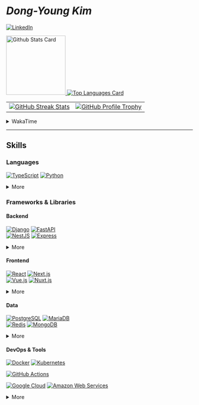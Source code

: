 # **_Dong-Young Kim_**

[![LinkedIn](https://img.shields.io/static/v1?style=for-the-badge&logoColor=ffffff&color=0077b5&logo=linkedin&label=&message=LinkedIn)](https://www.linkedin.com/in/dong-young-kim)

<!-- markdownlint-disable MD033 -->
<a href="https://github.com/anuraghazra/github-readme-stats#github-stats-card">
  <img
    src="https://github-readme-stats.vercel.app/api?username=pers0n4&hide_title=true&show_icons=true&include_all_commits=true&count_private=true&hide_border=true&theme=onedark&title_color=5f4b8b&text_color=f0eee9&icon_color=00abc0"
    alt="Github Stats Card"
    height="160"
  />
</a>
<a href="https://github.com/anuraghazra/github-readme-stats#top-languages-card">
  <img
    src="https://github-readme-stats.vercel.app/api/top-langs?username=pers0n4&hide=css,tex&hide_title=true&layout=compact&langs_count=8&hide_border=true&theme=onedark&title_color=5f4b8b&text_color=f0eee9&icon_color=00abc0"
    alt="Top Languages Card"
  />
</a>

<table>
  <tbody>
    <tr>
      <td>
        <a href="https://github.com/DenverCoder1/github-readme-streak-stats">
          <img
            src="https://streak-stats.demolab.com/?user=pers0n4&theme=onedark&hide_border=true&stroke=f0eee9&ring=5f4b8b&fire=5f4b8b&currStreakNum=00abc0&currStreakLabel=00abc0&date_format=Y-m-d"
            alt="GitHub Streak Stats"
          />
        </a>
      </td>
      <td>
        <a href="https://github.com/ryo-ma/github-profile-trophy">
          <img
            src="https://github-profile-trophy.vercel.app/?username=pers0n4&theme=onedark&row=2&column=4&no-frame=true"
            alt="GitHub Profile Trophy"
          />
        </a>
      </td>
    </tr>
  </tbody>
</table>
<!-- markdownlint-enable -->

<!-- markdownlint-disable MD033 -->
<!-- prettier-ignore-start -->
<details>
  <summary>WakaTime</summary>

<!--START_SECTION:waka-->
![Code Time](http://img.shields.io/badge/Code%20Time-3%2C959%20hrs%2052%20mins-blue)

![Lines of code](https://img.shields.io/badge/From%20Hello%20World%20I%27ve%20Written-3.9%20million%20lines%20of%20code-blue)

**I'm an Early 🐤** 

```text
🌞 Morning                2866 commits        ███░░░░░░░░░░░░░░░░░░░░░░   11.90 % 
🌆 Daytime                10617 commits       ███████████░░░░░░░░░░░░░░   44.09 % 
🌃 Evening                6890 commits        ███████░░░░░░░░░░░░░░░░░░   28.61 % 
🌙 Night                  3708 commits        ████░░░░░░░░░░░░░░░░░░░░░   15.40 % 
```
📅 **I'm Most Productive on Tuesday** 

```text
Monday                   4540 commits        █████░░░░░░░░░░░░░░░░░░░░   18.85 % 
Tuesday                  5748 commits        ██████░░░░░░░░░░░░░░░░░░░   23.87 % 
Wednesday                3364 commits        ███░░░░░░░░░░░░░░░░░░░░░░   13.97 % 
Thursday                 3872 commits        ████░░░░░░░░░░░░░░░░░░░░░   16.08 % 
Friday                   3181 commits        ███░░░░░░░░░░░░░░░░░░░░░░   13.21 % 
Saturday                 1337 commits        █░░░░░░░░░░░░░░░░░░░░░░░░   05.55 % 
Sunday                   2039 commits        ██░░░░░░░░░░░░░░░░░░░░░░░   08.47 % 
```


📊 **This Week I Spent My Time On** 

```text
🕑︎ Time Zone: Asia/Seoul

💬 Programming Languages: 
Python                   5 hrs 38 mins       █████████████░░░░░░░░░░░░   51.40 % 
Other                    3 hrs 2 mins        ███████░░░░░░░░░░░░░░░░░░   27.79 % 
YAML                     35 mins             █░░░░░░░░░░░░░░░░░░░░░░░░   05.33 % 
SQL                      29 mins             █░░░░░░░░░░░░░░░░░░░░░░░░   04.49 % 
Bash                     29 mins             █░░░░░░░░░░░░░░░░░░░░░░░░   04.46 % 

🔥 Editors: 
VS Code                  10 hrs 21 mins      ████████████████████████░   94.40 % 
DataGrip                 36 mins             █░░░░░░░░░░░░░░░░░░░░░░░░   05.60 % 

💻 Operating System: 
Mac                      10 hrs 58 mins      █████████████████████████   100.00 % 
```

**I Mostly Code in TypeScript** 

```text
TypeScript               24 repos            ███████░░░░░░░░░░░░░░░░░░   26.37 % 
Python                   20 repos            █████░░░░░░░░░░░░░░░░░░░░   21.98 % 
JavaScript               9 repos             ██░░░░░░░░░░░░░░░░░░░░░░░   09.89 % 
Kotlin                   2 repos             █░░░░░░░░░░░░░░░░░░░░░░░░   02.20 % 
Svelte                   1 repo              ░░░░░░░░░░░░░░░░░░░░░░░░░   01.10 % 
```




 Last Updated on 2024-09-05T00:29:16 UTC
<!--END_SECTION:waka-->

</details>
<!-- prettier-ignore-end -->
<!-- markdownlint-enable -->

---

## Skills

### Languages

[![TypeScript][typescript]](https://www.typescriptlang.org/)
[![Python][python]](https://www.python.org/)

<!-- markdownlint-disable MD033 -->
<details>
  <summary>More</summary>

[![Dart][dart]](https://dart.dev/)
[![Go][go]](https://golang.org/)
[![Rust][rust]](https://www.rust-lang.org/)
\
[![PHP][php]](https://www.php.net/)
[![Java][java]](./#)
[![C++][c++]](./#)
[![C][c]](./#)

<!-- [![Kotlin][kotlin]](https://kotlinlang.org/) -->
<!-- [![Scala][scala]](https://www.scala-lang.org/) -->

</details>
<!-- markdownlint-enable -->

### Frameworks & Libraries

#### Backend

[![Django][django]](https://www.djangoproject.com/)
[![FastAPI][fastapi]](https://fastapi.tiangolo.com/)
\
[![NestJS][nestjs]](https://nestjs.com/)
[![Express][express]](https://expressjs.com/)
<!-- [![Fastify][fastify]](https://www.fastify.io/) -->

<!-- markdownlint-disable MD033 -->
<details>
  <summary>More</summary>

[![Laravel][laravel]](https://laravel.com/)
<!-- [![Spring Boot][spring boot]](https://spring.io/) -->

<!-- [![OpenAPI][openapi]](https://www.openapis.org/) -->
<!-- [![Swagger][swagger]](https://swagger.io/) -->
<!-- [![Insomnia][insomnia]](https://insomnia.rest/) -->
<!-- [![Postman][postman]](https://www.postman.com/) -->

[![Node.js][node.js]](https://nodejs.org/en/)
[![Deno][deno]](https://deno.land/)

</details>
<!-- markdownlint-enable -->

#### Frontend

[![React][react]](https://reactjs.org/)
[![Next.js][next.js]](https://nextjs.org/)
\
[![Vue.js][vue.js]](https://vuejs.org/)
[![Nuxt.js][nuxt.js]](https://nuxtjs.org/)

<!-- [![Gatsby][gatsby]](https://www.gatsbyjs.com/) -->
<!-- [![Astro][astro]](https://astro.build/) -->

<!-- markdownlint-disable MD033 -->
<details>
  <summary>More</summary>

[![Flutter][flutter]](https://flutter.dev/)
[![React Native][react native]](https://reactnative.dev/)

<!-- [![Storybook][storybook]](https://storybook.js.org/) -->

</details>
<!-- markdownlint-enable -->

#### Data

[![PostgreSQL][postgresql]](https://www.postgresql.org/)
[![MariaDB][mariadb]](https://mariadb.org/)
\
[![Redis][redis]](https://redis.io/)
[![MongoDB][mongodb]](https://www.mongodb.com/)

<!-- markdownlint-disable MD033 -->
<details>
  <summary>More</summary>

[![Pandas][pandas]](https://pandas.pydata.org/)
[![scikit-learn][scikit-learn]](https://scikit-learn.org/stable/)
\
[![TensorFlow][tensorflow]](https://www.tensorflow.org/)
[![Keras][keras]](https://keras.io/)

</details>
<!-- markdownlint-enable -->

#### DevOps & Tools

[![Docker][docker]](https://www.docker.com/)
[![Kubernetes][kubernetes]](https://kubernetes.io/)

[![GitHub Actions][github actions]](https://docs.github.com/en/actions)

[![Google Cloud][google cloud]](https://cloud.google.com/)
[![Amazon Web Services][amazon web services]](https://aws.amazon.com/)

<!-- [![Cloudflare][cloudflare]](https://www.cloudflare.com/) -->
<!-- [![Vercel][vercel]](https://vercel.com/) -->
<!-- [![Netlify][netlify]](https://www.netlify.com/) -->
<!-- [![Firebase][firebase]](https://firebase.google.com/) -->
<!-- [![Supabase][supabase]](https://www.cloudflare.com/) -->

<!-- markdownlint-disable MD033 -->
<details>
  <summary>More</summary>

[![Poetry][poetry]](https://python-poetry.org/)
\
[![pnpm][pnpm]](https://pnpm.io/)
[![yarn][yarn]](https://yarnpkg.com/)

[![Git][git]](https://git-scm.com/)
[![Conventional Commits][conventional commits]](https://conventionalcommits.org)
[![pre-commit][pre-commit]](https://pre-commit.com/)
\
[![GitHub][github]](https://github.com/)
[![GitLab][gitlab]](https://about.gitlab.com/)
[![Bitbucket][bitbucket]](https://bitbucket.org/)

[![Ubuntu][ubuntu]](https://ubuntu.com/)
[![Arch][arch]](https://archlinux.org/)
[![Alpine][alpine]](https://alpinelinux.org/)

</details>
<!-- markdownlint-enable -->

<!-------------------------------- Badge Links -------------------------------->
<!-- markdownlint-disable MD013 -->

<!-- Languages -->

[c]: https://img.shields.io/endpoint?url=https://badges.deno.dev/C
[c++]: https://img.shields.io/endpoint?url=https://badges.deno.dev/?message=C%252B%252B%26namedLogo=cplusplus
[dart]: https://img.shields.io/endpoint?url=https://badges.deno.dev/Dart
[go]: https://img.shields.io/endpoint?url=https://badges.deno.dev/Go
[java]: https://img.shields.io/endpoint?url=https://badges.deno.dev/?message=Java%26namedLogo=openjdk
<!-- [kotlin]: https://img.shields.io/endpoint?url=https://badges.deno.dev/Kotlin -->
[php]: https://img.shields.io/endpoint?url=https://badges.deno.dev/PHP
[python]: https://img.shields.io/endpoint?url=https://badges.deno.dev/Python
[rust]: https://img.shields.io/endpoint?url=https://badges.deno.dev/Rust
<!-- [scala]: https://img.shields.io/endpoint?url=https://badges.deno.dev/Scala -->
[typescript]: https://img.shields.io/endpoint?url=https://badges.deno.dev/TypeScript

<!-- Frameworks & Libraries / Frontend -->

<!-- [astro]: https://img.shields.io/endpoint?url=https://badges.deno.dev/Astro -->
[flutter]: https://img.shields.io/endpoint?url=https://badges.deno.dev/Flutter
<!-- [gatsby]: https://img.shields.io/endpoint?url=https://badges.deno.dev/Gatsby -->
[next.js]: https://img.shields.io/endpoint?url=https://badges.deno.dev/Next.js
[nuxt.js]: https://img.shields.io/endpoint?url=https://badges.deno.dev/Nuxt.js
[react native]: https://img.shields.io/endpoint?url=https://badges.deno.dev/?message=React%2BNative%26namedLogo=react
[react]: https://img.shields.io/endpoint?url=https://badges.deno.dev/React
[vue.js]: https://img.shields.io/endpoint?url=https://badges.deno.dev/Vue.js

<!-- Frameworks & Libraries / Backend -->

[django]: https://img.shields.io/endpoint?url=https://badges.deno.dev/Django
[express]: https://img.shields.io/endpoint?url=https://badges.deno.dev/Express
[fastapi]: https://img.shields.io/endpoint?url=https://badges.deno.dev/FastAPI
<!-- [fastify]: https://img.shields.io/endpoint?url=https://badges.deno.dev/Fastify -->
<!-- [flask]: https://img.shields.io/endpoint?url=https://badges.deno.dev/Flask -->
[laravel]: https://img.shields.io/endpoint?url=https://badges.deno.dev/Laravel
[nestjs]: https://img.shields.io/endpoint?url=https://badges.deno.dev/NestJS
<!-- [spring boot]: https://img.shields.io/endpoint?url=https://badges.deno.dev/?message=Spring%2BBoot -->

<!-- Frameworks & Libraries / Tools -->

[deno]: https://img.shields.io/endpoint?url=https://badges.deno.dev/Deno
<!-- [insomnia]: https://img.shields.io/endpoint?url=https://badges.deno.dev/Insomnia -->
[node.js]: https://img.shields.io/endpoint?url=https://badges.deno.dev/Node.js
<!-- [openapi]: https://img.shields.io/endpoint?url=https://badges.deno.dev/?message=OpenAPI%26namedLogo=openapi-initiative -->
[pnpm]: https://img.shields.io/endpoint?url=https://badges.deno.dev/pnpm
[poetry]: https://img.shields.io/endpoint?url=https://badges.deno.dev/Poetry
<!-- [postman]: https://img.shields.io/endpoint?url=https://badges.deno.dev/Postman -->
<!-- [storybook]: https://img.shields.io/endpoint?url=https://badges.deno.dev/Storybook -->
<!-- [swagger]: https://img.shields.io/endpoint?url=https://badges.deno.dev/Swagger -->
[yarn]: https://img.shields.io/endpoint?url=https://badges.deno.dev/yarn

<!-- Data -->

[keras]: https://img.shields.io/endpoint?url=https://badges.deno.dev/Keras
[mariadb]: https://img.shields.io/endpoint?url=https://badges.deno.dev/MariaDB
[mongodb]: https://img.shields.io/endpoint?url=https://badges.deno.dev/MongoDB
[pandas]: https://img.shields.io/endpoint?url=https://badges.deno.dev/Pandas
[postgresql]: https://img.shields.io/endpoint?url=https://badges.deno.dev/PostgreSQL
[redis]: https://img.shields.io/endpoint?url=https://badges.deno.dev/Redis
[scikit-learn]: https://img.shields.io/endpoint?url=https://badges.deno.dev/scikit-learn
[tensorflow]: https://img.shields.io/endpoint?url=https://badges.deno.dev/TensorFlow

<!-- Version Control System -->

[bitbucket]: https://img.shields.io/endpoint?url=https://badges.deno.dev/Bitbucket
[conventional commits]: https://img.shields.io/endpoint?url=https://badges.deno.dev/?message=Conventional%2BCommits
[git]: https://img.shields.io/endpoint?url=https://badges.deno.dev/Git
[github]: https://img.shields.io/endpoint?url=https://badges.deno.dev/GitHub
[gitlab]: https://img.shields.io/endpoint?url=https://badges.deno.dev/GitLab
[pre-commit]: https://img.shields.io/endpoint?url=https://badges.deno.dev/pre-commit

<!-- DevOps -->

[docker]: https://img.shields.io/endpoint?url=https://badges.deno.dev/Docker
[github actions]: https://img.shields.io/endpoint?url=https://badges.deno.dev/?message=GitHub%2BActions
[kubernetes]: https://img.shields.io/endpoint?url=https://badges.deno.dev/Kubernetes

<!-- Cloud -->

[amazon web services]: https://img.shields.io/endpoint?url=https://badges.deno.dev/?message=Amazon%2BWeb%2BServices%26namedLogo=amazon-aws
<!-- [cloudflare]: https://img.shields.io/endpoint?url=https://badges.deno.dev/Cloudflare -->
<!-- [firebase]: https://img.shields.io/endpoint?url=https://badges.deno.dev/Firebase -->
[google cloud]: https://img.shields.io/endpoint?url=https://badges.deno.dev/?message=Google%2BCloud
<!-- [netlify]: https://img.shields.io/endpoint?url=https://badges.deno.dev/Netlify -->
<!-- [supabase]: https://img.shields.io/endpoint?url=https://badges.deno.dev/Supabase -->
<!-- [vercel]: https://img.shields.io/endpoint?url=https://badges.deno.dev/Vercel -->

<!-- OS -->

[alpine]: https://img.shields.io/endpoint?url=https://badges.deno.dev/?message=Alpine%2BLinux
[arch]: https://img.shields.io/endpoint?url=https://badges.deno.dev/?message=Arch%2BLinux
[ubuntu]: https://img.shields.io/endpoint?url=https://badges.deno.dev/Ubuntu
